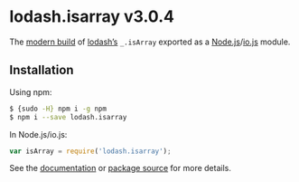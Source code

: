 # lodash.isarray v3.0.4

The [modern build](https://github.com/lodash/lodash/wiki/Build-Differences) of [lodash’s](https://lodash.com/) `_.isArray` exported as a [Node.js](http://nodejs.org/)/[io.js](https://iojs.org/) module.

## Installation

Using npm:

```bash
$ {sudo -H} npm i -g npm
$ npm i --save lodash.isarray
```

In Node.js/io.js:

```js
var isArray = require('lodash.isarray');
```

See the [documentation](https://lodash.com/docs#isArray) or [package source](https://github.com/lodash/lodash/blob/3.0.4-npm-packages/lodash.isarray) for more details.
